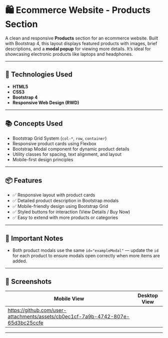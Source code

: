 # 🛍️ Ecommerce Website - Products Section

A clean and responsive **Products** section for an ecommerce website. Built with Bootstrap 4, this layout displays featured products with images, brief descriptions, and a **modal popup** for viewing more details. It’s ideal for showcasing electronic products like laptops and headphones.

---

## 🧰 Technologies Used

- **HTML5**
- **CSS3**
- **Bootstrap 4**
- **Responsive Web Design (RWD)**

---

## 📚 Concepts Used

- Bootstrap Grid System (`col-*`, `row`, `container`)
- Responsive product cards using Flexbox
- Bootstrap Modal component for dynamic product details
- Utility classes for spacing, text alignment, and layout
- Mobile-first design principles

---

## 📦 Features

- ✅ Responsive layout with product cards
- ✅ Detailed product description in Bootstrap modals
- ✅ Mobile-friendly design using Bootstrap Grid
- ✅ Styled buttons for interaction (View Details / Buy Now)
- ✅ Easy to extend with more products or categories

---

## 📝 Important Notes

- Both product modals use the same `id="exampleModal"` — update the `id` for each product to ensure modals open correctly when more items are added.

---

## 📸 Screenshots

| Mobile View | Desktop View |
|-------------|--------------|
| https://github.com/user-attachments/assets/cb0ec1cf-7a9b-4742-807e-65d3bc25ccfe | |

---











